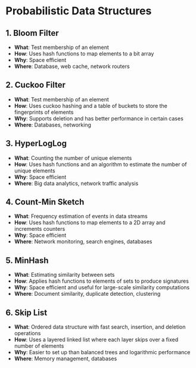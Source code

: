 # Probabilistic Data Structures

## 1. Bloom Filter

- **What**: Test membership of an element
- **How**: Uses hash functions to map elements to a bit array
- **Why**: Space efficient
- **Where**: Database, web cache, network routers

## 2. Cuckoo Filter

- **What**: Test membership of an element
- **How**: Uses cuckoo hashing and a table of buckets to store the fingerprints of elements
- **Why**: Supports deletion and has better performance in certain cases
- **Where**: Databases, networking

## 3. HyperLogLog

- **What**: Counting the number of unique elements
- **How**: Uses hash functions and an algorithm to estimate the number of unique elements
- **Why**: Space efficient
- **Where**: Big data analytics, network traffic analysis

## 4. Count-Min Sketch

- **What**: Frequency estimation of events in data streams
- **How**: Uses hash functions to map elements to a 2D array and increments counters
- **Why**: Space efficient
- **Where**: Network monitoring, search engines, databases

## 5. MinHash

- **What**: Estimating similarity between sets
- **How**: Applies hash functions to elements of sets to produce signatures
- **Why**: Space efficient and useful for large-scale similarity computations
- **Where**: Document similarity, duplicate detection, clustering

## 6. Skip List

- **What**: Ordered data structure with fast search, insertion, and deletion operations
- **How**: Uses a layered linked list where each layer skips over a fixed number of elements
- **Why**: Easier to set up than balanced trees and logarithmic performance
- **Where**: Memory management, databases
